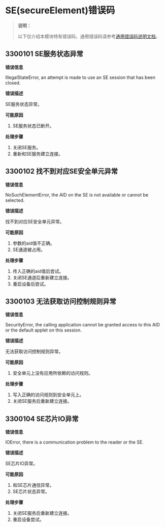 # SE(secureElement)错误码

<!--Kit: Connectivity Kit-->
<!--Subsystem: Communication-->
<!--Owner: @amunra03-->
<!--Designer: @wenxiaolin-->
<!--Tester: @zs_111-->
<!--Adviser: @zhang_yixin13-->

> **说明：**
>
> 以下仅介绍本模块特有错误码，通用错误码请参考[通用错误码说明文档](../errorcode-universal.md)。

## 3300101 SE服务状态异常

**错误信息**

IllegalStateError, an attempt is made to use an SE session that has been closed.

**错误描述**

SE服务状态异常。

**可能原因**

1. SE服务状态已断开。

**处理步骤**

1. 关闭SE服务。
2. 重新和SE服务建立连接。

## 3300102 找不到对应SE安全单元异常

**错误信息**

NoSuchElementError, the AID on the SE is not available or cannot be selected.

**错误描述**

找不到对应SE安全单元异常。

**可能原因**

1. 参数的aid值不正确。
2. SE通道被占用。

**处理步骤**

1. 传入正确的aid值后尝试。
2. 关闭SE通道后重新建立连接。
3. 重启设备后尝试。

## 3300103 无法获取访问控制规则异常

**错误信息**

SecurityError, the calling application cannot be granted access to this AID or the default applet on this session.

**错误描述**

无法获取访问控制规则异常。

**可能原因**

1. 安全单元上没有应用所依赖的访问规则。

**处理步骤**

1. 写入正确的访问规则到安全单元上。
2. 关闭SE服务后重新建立连接。

## 3300104 SE芯片IO异常

**错误信息**

IOError, there is a communication problem to the reader or the SE.

**错误描述**

SE芯片IO异常。

**可能原因**

1. 和SE芯片通信异常。
2. SE芯片状态异常。

**处理步骤**

1. 关闭SE服务后重新建立连接。
2. 重启设备尝试。
